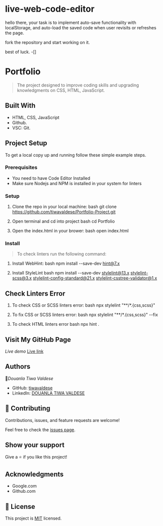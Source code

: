 # live-web-code-editor

hello there, your task is to implement auto-save functionality with localStorage, and auto-load the saved code when user revisits or refreshes the page.

fork the repository and start working on it.

best of luck.
-[]
# Portfolio
> The project designed to improve coding skills and upgrading knowledgments on CSS, HTML, JavaScript.

## Built With
- HTML, CSS, JavaScript
- Github.
- VSC: Git.

## Project Setup
To get a local copy up and running follow these simple example steps.

### Prerequisites

- You need to have Code Editor Installed
- Make sure Nodejs and NPM is installed in your system for linters

### Setup
1. Clone the repo in your local machine:
bash
git clone https://github.com/tiwavaldese/Portfolio-Project.git

2. Open terminal and cd into project
bash
cd Portfolio

3. Open the index.html in your brower:
bash
open index.html


### Install
> To check linters run the following command:
1. Install WebHint:
bash
npm install --save-dev hint@7.x

2. Install StyleLint
bash
npm install --save-dev stylelint@13.x stylelint-scss@3.x stylelint-config-standard@21.x stylelint-csstree-validator@1.x 

## Check Linters Error
1. To check CSS or SCSS linters error:
bash
npx stylelint "**/*.{css,scss}"

2. To fix CSS or SCSS linters error:
bash
npx stylelint "**/*.{css,scss}" --fix

3. To check HTML linters error
bash
npx hint .


## Visit My GitHub Page

 *Live demo* 
[Live link](https://tiwavaldese.github.io/Portfolio-Project/)

## Authors

👤*Douanla Tiwa Valdese*

- GitHub: [tiwavaldese](https://github.com/tiwavaldese)
- LinkedIn: [DOUANLA TIWA VALDESE](https://www.linkedin.com/in/douanla-tiwa-valdese-3b2336204/)

## 🤝 Contributing

Contributions, issues, and feature requests are welcome!

Feel free to check the [issues page](../../issues/).

## Show your support

Give a ⭐️ if you like this project!

## Acknowledgments

- Google.com
- Github.com

## 📝 License

This project is [MIT](./MIT.md) licensed.

